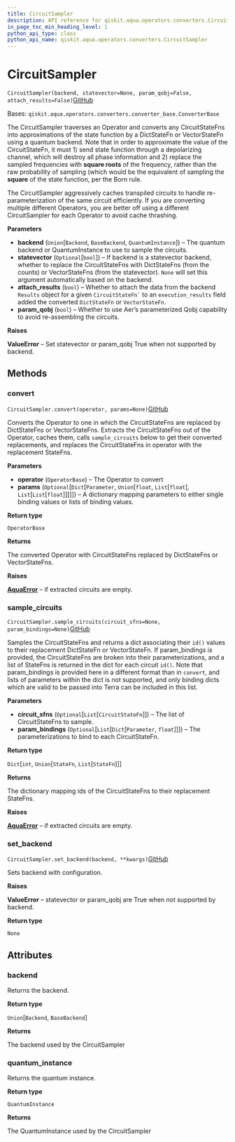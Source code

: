 ```yaml
---
title: CircuitSampler
description: API reference for qiskit.aqua.operators.converters.CircuitSampler
in_page_toc_min_heading_level: 1
python_api_type: class
python_api_name: qiskit.aqua.operators.converters.CircuitSampler
---
```


# CircuitSampler

<span id="qiskit.aqua.operators.converters.CircuitSampler" />

`CircuitSampler(backend, statevector=None, param_qobj=False, attach_results=False)`[GitHub](https://github.com/qiskit-community/qiskit-aqua/tree/stable/0.9/qiskit/aqua/operators/converters/circuit_sampler.py "view source code")

Bases: `qiskit.aqua.operators.converters.converter_base.ConverterBase`

The CircuitSampler traverses an Operator and converts any CircuitStateFns into approximations of the state function by a DictStateFn or VectorStateFn using a quantum backend. Note that in order to approximate the value of the CircuitStateFn, it must 1) send state function through a depolarizing channel, which will destroy all phase information and 2) replace the sampled frequencies with **square roots** of the frequency, rather than the raw probability of sampling (which would be the equivalent of sampling the **square** of the state function, per the Born rule.

The CircuitSampler aggressively caches transpiled circuits to handle re-parameterization of the same circuit efficiently. If you are converting multiple different Operators, you are better off using a different CircuitSampler for each Operator to avoid cache thrashing.

**Parameters**

*   **backend** (`Union`\[`Backend`, `BaseBackend`, `QuantumInstance`]) – The quantum backend or QuantumInstance to use to sample the circuits.
*   **statevector** (`Optional`\[`bool`]) – If backend is a statevector backend, whether to replace the CircuitStateFns with DictStateFns (from the counts) or VectorStateFns (from the statevector). `None` will set this argument automatically based on the backend.
*   **attach\_results** (`bool`) – Whether to attach the data from the backend `Results` object for a given `` CircuitStateFn` `` to an `execution_results` field added the converted `DictStateFn` or `VectorStateFn`.
*   **param\_qobj** (`bool`) – Whether to use Aer’s parameterized Qobj capability to avoid re-assembling the circuits.

**Raises**

**ValueError** – Set statevector or param\_qobj True when not supported by backend.

## Methods

### convert

<span id="qiskit.aqua.operators.converters.CircuitSampler.convert" />

`CircuitSampler.convert(operator, params=None)`[GitHub](https://github.com/qiskit-community/qiskit-aqua/tree/stable/0.9/qiskit/aqua/operators/converters/circuit_sampler.py "view source code")

Converts the Operator to one in which the CircuitStateFns are replaced by DictStateFns or VectorStateFns. Extracts the CircuitStateFns out of the Operator, caches them, calls `sample_circuits` below to get their converted replacements, and replaces the CircuitStateFns in operator with the replacement StateFns.

**Parameters**

*   **operator** (`OperatorBase`) – The Operator to convert
*   **params** (`Optional`\[`Dict`\[`Parameter`, `Union`\[`float`, `List`\[`float`], `List`\[`List`\[`float`]]]]]) – A dictionary mapping parameters to either single binding values or lists of binding values.

**Return type**

`OperatorBase`

**Returns**

The converted Operator with CircuitStateFns replaced by DictStateFns or VectorStateFns.

**Raises**

[**AquaError**](qiskit.aqua.AquaError "qiskit.aqua.AquaError") – if extracted circuits are empty.

### sample\_circuits

<span id="qiskit.aqua.operators.converters.CircuitSampler.sample_circuits" />

`CircuitSampler.sample_circuits(circuit_sfns=None, param_bindings=None)`[GitHub](https://github.com/qiskit-community/qiskit-aqua/tree/stable/0.9/qiskit/aqua/operators/converters/circuit_sampler.py "view source code")

Samples the CircuitStateFns and returns a dict associating their `id()` values to their replacement DictStateFn or VectorStateFn. If param\_bindings is provided, the CircuitStateFns are broken into their parameterizations, and a list of StateFns is returned in the dict for each circuit `id()`. Note that param\_bindings is provided here in a different format than in `convert`, and lists of parameters within the dict is not supported, and only binding dicts which are valid to be passed into Terra can be included in this list.

**Parameters**

*   **circuit\_sfns** (`Optional`\[`List`\[`CircuitStateFn`]]) – The list of CircuitStateFns to sample.
*   **param\_bindings** (`Optional`\[`List`\[`Dict`\[`Parameter`, `float`]]]) – The parameterizations to bind to each CircuitStateFn.

**Return type**

`Dict`\[`int`, `Union`\[`StateFn`, `List`\[`StateFn`]]]

**Returns**

The dictionary mapping ids of the CircuitStateFns to their replacement StateFns.

**Raises**

[**AquaError**](qiskit.aqua.AquaError "qiskit.aqua.AquaError") – if extracted circuits are empty.

### set\_backend

<span id="qiskit.aqua.operators.converters.CircuitSampler.set_backend" />

`CircuitSampler.set_backend(backend, **kwargs)`[GitHub](https://github.com/qiskit-community/qiskit-aqua/tree/stable/0.9/qiskit/aqua/operators/converters/circuit_sampler.py "view source code")

Sets backend with configuration.

**Raises**

**ValueError** – statevector or param\_qobj are True when not supported by backend.

**Return type**

`None`

## Attributes

<span id="qiskit.aqua.operators.converters.CircuitSampler.backend" />

### backend

Returns the backend.

**Return type**

`Union`\[`Backend`, `BaseBackend`]

**Returns**

The backend used by the CircuitSampler

<span id="qiskit.aqua.operators.converters.CircuitSampler.quantum_instance" />

### quantum\_instance

Returns the quantum instance.

**Return type**

`QuantumInstance`

**Returns**

The QuantumInstance used by the CircuitSampler

